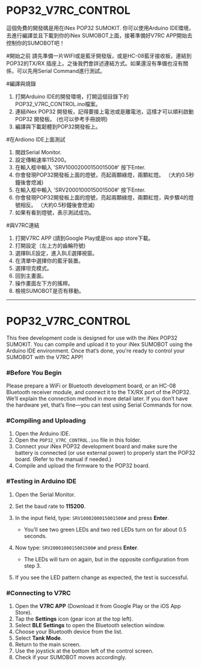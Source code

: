 # POP32_V7RC_CONTROL

這個免費的開發碼是用在iNex POP32 SUMOKIT. 你可以使用Arduino IDE環境，去進行編譯並且下載到你的iNex SUMOBOT上面，接著準備好V7RC APP開始去控制你的SUMOBOT吧！

#開始之前
請先準備一片WIFI或是藍牙開發版，或是HC-08藍牙接收板，連結到POP32的TX/RX 插座上。之後我們會詳述連結方式。如果還沒有準備也沒有關係，可以先用Serial Command進行測試。

#編譯與燒錄

1. 打開Arduino IDE的開發環境，打開這個目錄下的POP32_V7RC_CONTROL.ino檔案。
2. 連結iNex POP32 開發板，記得要接上電池或是離電池，這樣才可以順利啟動POP32 開發板。 (也可以參考手冊說明)
3. 編譯與下載韌體到POP32開發板上。

#在Ardiono IDE上面測試
1. 開啟Serial Monitor.
2. 設定傳輸速率115200。
3. 在輸入框中輸入 'SRV1000200015001500#' 按下Enter.
4. 你會發現POP32開發板上面的燈號，亮起兩顆綠燈，兩顆紅燈。 （大約0.5秒鐘後會熄滅)
5. 在輸入框中輸入 'SRV2000100015001500#' 按下Enter.
6. 你會發現POP32開發板上面的燈號，亮起兩顆綠燈，兩顆紅燈，與步驟4的燈號相反。 （大約0.5秒鐘後會熄滅)
7. 如果有看到燈號，表示測試成功。

#與V7RC連結
1. 打開V7RC APP (請到Google Play或是ios app store下載。
2. 打開設定（左上方的齒輪符號)
3. 選擇BLE設定，進入BLE選擇視窗。
4. 在清單中選擇你的藍牙裝置。
5. 選擇坦克模式。
6. 回到主畫面。
7. 操作畫面左下方的搖桿。
8. 檢視SUMOBOT是否有移動。

---
# POP32_V7RC_CONTROL

This free development code is designed for use with the iNex POP32 SUMOKIT. You can compile and upload it to your iNex SUMOBOT using the Arduino IDE environment. Once that’s done, you’re ready to control your SUMOBOT with the V7RC APP!

### #Before You Begin

Please prepare a WiFi or Bluetooth development board, or an HC-08 Bluetooth receiver module, and connect it to the TX/RX port of the POP32. We’ll explain the connection method in more detail later. If you don’t have the hardware yet, that’s fine—you can test using Serial Commands for now.

### #Compiling and Uploading

1. Open the Arduino IDE.
2. Open the `POP32_V7RC_CONTROL.ino` file in this folder.
3. Connect your iNex POP32 development board and make sure the battery is connected (or use external power) to properly start the POP32 board. (Refer to the manual if needed.)
4. Compile and upload the firmware to the POP32 board.

### #Testing in Arduino IDE

1. Open the Serial Monitor.
2. Set the baud rate to **115200**.
3. In the input field, type: `SRV1000200015001500#` and press **Enter**.

   * You’ll see two green LEDs and two red LEDs turn on for about 0.5 seconds.
4. Now type: `SRV2000100015001500#` and press **Enter**.

   * The LEDs will turn on again, but in the opposite configuration from step 3.
5. If you see the LED pattern change as expected, the test is successful.

### #Connecting to V7RC

1. Open the **V7RC APP** (Download it from Google Play or the iOS App Store).
2. Tap the **Settings** icon (gear icon at the top left).
3. Select **BLE Settings** to open the Bluetooth selection window.
4. Choose your Bluetooth device from the list.
5. Select **Tank Mode**.
6. Return to the main screen.
7. Use the joystick at the bottom left of the control screen.
8. Check if your SUMOBOT moves accordingly.

## 


